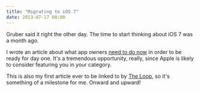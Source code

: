 ```yaml
---
title: "Migrating to iOS 7"
date: 2013-07-17 00:00
---
```


<import><p>Gruber said it right the other day. The time to start thinking about iOS 7 was a month ago. </p>

<p>I wrote an article about what app owners <a href="http://www.teehanlax.com/blog/migrating-to-ios-7/">need to do now</a> in order to be ready for day one. It's a tremendous opportunity, really, since Apple is likely to consider featuring you in your category. </p>

<p>This is also my first article ever to be linked to by <a href="http://www.loopinsight.com/2013/07/17/keeping-your-app-relevant-when-ios-7-is-released/">The Loop</a>, so it's something of a milestone for me. Onward and upward!</p></import>

<!-- more -->

